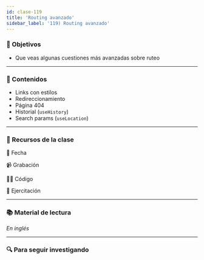 ```yaml
---
id: clase-119
title: 'Routing avanzado'
sidebar_label: '119) Routing avanzado'
---
```


### 🏁 Objetivos

- Que veas algunas cuestiones más avanzadas sobre ruteo

---

### 📝 Contenidos

- Links con estilos
- Redireccionamiento
- Página 404
- Historial (`useHistory`)
- Search params (`useLocation`)

---

### 🚀 Recursos de la clase

📆 Fecha

📹 Grabación

👩‍💻 Código

💪 Ejercitación

---

### 📚 Material de lectura

_En inglés_

---

### 🔍 Para seguir investigando
